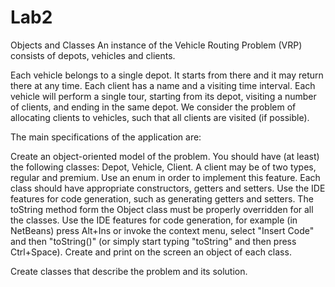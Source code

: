 <h1>Lab2</h1>

Objects and Classes
An instance of the Vehicle Routing Problem (VRP) consists of depots, vehicles and clients.

Each vehicle belongs to a single depot. It starts from there and it may return there at any time.
Each client has a name and a visiting time interval.
Each vehicle will perform a single tour, starting from its depot, visiting a number of clients, and ending in the same depot.
We consider the problem of allocating clients to vehicles, such that all clients are visited (if possible).

The main specifications of the application are:

Create an object-oriented model of the problem. You should have (at least) the following classes: Depot, Vehicle, Client.
A client may be of two types, regular and premium. Use an enum in order to implement this feature.
Each class should have appropriate constructors, getters and setters.
Use the IDE features for code generation, such as generating getters and setters.
The toString method form the Object class must be properly overridden for all the classes.
Use the IDE features for code generation, for example (in NetBeans) press Alt+Ins or invoke the context menu, select "Insert Code" and then "toString()" (or simply start typing "toString" and then press Ctrl+Space).
Create and print on the screen an object of each class.

Create classes that describe the problem and its solution.